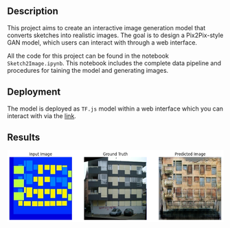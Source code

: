 ## Description
This project aims to create an interactive image generation model that converts sketches into realistic images.
The goal is to design a Pix2Pix-style GAN model, which users can interact with through a web interface.

All the code for this project can be found in the notebook `Sketch2Image.ipynb`.
This notebook includes the complete data pipeline and procedures for taining the model and generating images.

## Deployment
The model is deployed as `TF.js` model within a web interface which you can interact with
via the [link](https://seddik-turki.github.io/Sketch2Image/interface.html).

## Results
![Gnerated Image](images/output.png)
